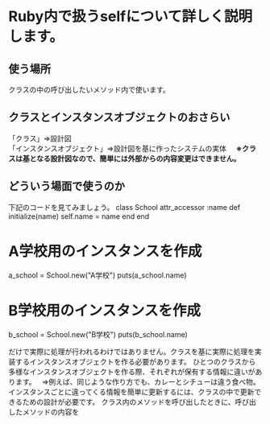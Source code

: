 # Ruby内で扱うselfについて詳しく説明します。
## 使う場所
クラスの中の呼び出したいメソッド内で使います。
## クラスとインスタンスオブジェクトのおさらい  
「クラス」⇒設計図    
「インスタンスオブジェクト」⇒設計図を基に作ったシステムの実体    
**※クラスは基となる設計図なので、簡単には外部からの内容変更はできません。**
## どういう場面で使うのか
下記のコードを見てみましょう。
class School
  attr_accessor :name
  def initialize(name)
    self.name = name
  end
end

# A学校用のインスタンスを作成
a_school = School.new("A学校")
puts(a_school.name)

# B学校用のインスタンスを作成
b_school = School.new("B学校")
puts(b_school.name)


だけで実際に処理が行われるわけではありません。クラスを基に実際に処理を実装するインスタンスオブジェクトを作る必要があります。
ひとつのクラスから多様なインスタンスオブジェクトを作る際、それぞれが保有する情報に違いがあります。   
⇒例えば、同じような作り方でも、カレーとシチューは違う食べ物。   
インスタンスごとに違ってくる情報を簡単に更新するには、クラスの中で更新できるための設計が必要です。
クラス内のメソッドを呼び出したときに、呼び出したメソッドの内容を

